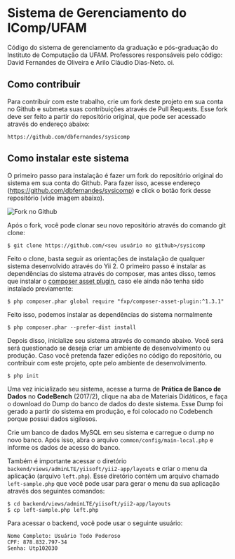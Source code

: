 # Sistema de Gerenciamento do IComp/UFAM

Código do sistema de gerenciamento da graduação e pós-graduação do Instituto de Computação da UFAM. Professores responsáveis pelo código: David Fernandes de Oliveira e Arilo Cláudio Dias-Neto. oi.

## Como contribuir

Para contribuir com este trabalho, crie um fork deste projeto em sua conta no Github e submeta suas contribuições através de Pull Requests. Esse fork deve ser feito a partir do repositório original, que pode ser acessado através do endereço abaixo:

```
https://github.com/dbfernandes/sysicomp
```

## Como instalar este sistema

O primeiro passo para instalação é fazer um fork do repositório original do sistema em sua conta do Github. Para fazer isso, acesse endereço (https://github.com/dbfernandes/sysicomp) e click o botão fork desse repositório (vide imagem abaixo).

![Fork no Github](http://coyote.icomp.ufam.edu.br/sysicomp/fork.png)

Após o fork, você pode clonar seu novo repositório através do comando git clone:

```
$ git clone https://github.com/<seu usuário no github>/sysicomp
```

Feito o clone, basta seguir as orientações de instalação de qualquer sistema desenvolvido através do Yii 2. O primeiro passo é instalar as dependências do sistema através do composer, mas antes disso, temos que instalar o [composer asset plugin](https://github.com/fxpio/composer-asset-plugin), caso ele ainda não tenha sido instalado previamente:

```
$ php composer.phar global require "fxp/composer-asset-plugin:^1.3.1"
```

Feito isso, podemos instalar as dependências do sistema normalmente

```
$ php composer.phar --prefer-dist install
```

Depois disso, inicialize seu sistema através do comando abaixo. Você será será questionado se deseja criar um ambiente de desenvolvimento ou produção. Caso você pretenda fazer edições no código do repositório, ou contribuir com este projeto, opte pelo ambiente de desenvolvimento.

```
$ php init
```

Uma vez inicializado seu sistema, acesse a turma de **Prática de Banco de Dados** no **CodeBench** (2017/2), clique na aba de Materiais Didáticos, e faça o download do Dump do banco de dados do deste sistema. Esse Dump foi gerado a partir do sistema em produção, e foi colocado no Codebench porque possui dados sigilosos.

Crie um banco de dados MySQL em seu sistema e carregue o dump no novo banco. Após isso, abra o arquivo `common/config/main-local.php` e informe os dados de acesso do banco.

Também é importante acessar o diretório `backend/views/adminLTE/yiisoft/yii2-app/layouts` e criar o menu da aplicação (arquivo `left.php`). Esse diretório contém um arquivo chamado `left-sample.php` que você pode usar para gerar o menu da sua aplicação através dos seguintes comandos:

```
$ cd backend/views/adminLTE/yiisoft/yii2-app/layouts
$ cp left-sample.php left.php
```
Para acessar o backend, você pode usar o seguinte usuário:

```
Nome Completo: Usuário Todo Poderoso
CPF: 878.832.797-34
Senha: Utp102030
```
